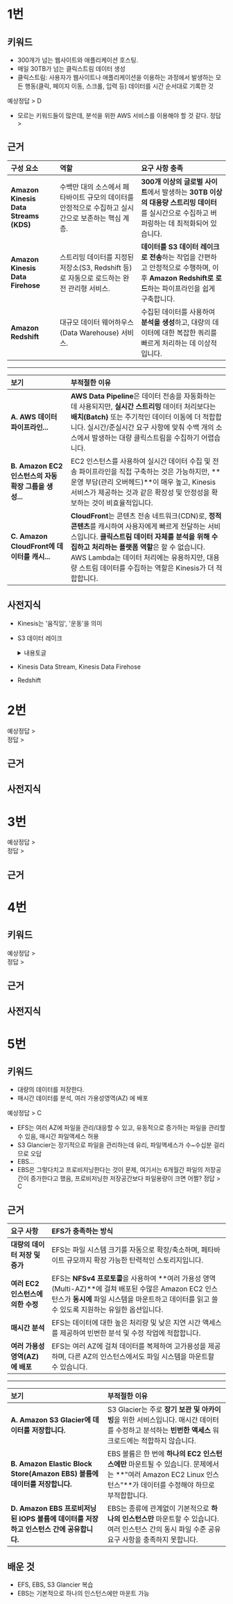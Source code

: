 

# 1번
## 키워드
- 300개가 넘는 웹사이트와 애플리케이션 호스팅.
- 매일 30TB가 넘는 클릭스트림 데이터 생성
- 클릭스트림: 사용자가 웹사이트나 애플리케이션을 이용하는 과정에서 발생하는 모든 행동(클릭, 페이지 이동, 스크롤, 입력 등) 데이터를 시간 순서대로 기록한 것

예상정답 > D<br/>
- 모르는 키워드들이 많은데, 분석을 위한 AWS 서비스를 이용해야 할 것 같다.
정답 >

## 근거
| 구성 요소 | 역할 | 요구 사항 충족 |
| :--- | :--- | :--- |
| **Amazon Kinesis Data Streams (KDS)** | 수백만 대의 소스에서 페타바이트 규모의 데이터를 안정적으로 수집하고 실시간으로 보존하는 핵심 계층. | **300개 이상의 글로벌 사이트**에서 발생하는 **30TB 이상의 대용량 스트리밍 데이터**를 실시간으로 수집하고 버퍼링하는 데 최적화되어 있습니다. |
| **Amazon Kinesis Data Firehose** | 스트리밍 데이터를 지정된 저장소(S3, Redshift 등)로 자동으로 로드하는 완전 관리형 서비스. | **데이터를 S3 데이터 레이크로 전송**하는 작업을 간편하고 안정적으로 수행하며, 이후 **Amazon Redshift로 로드**하는 파이프라인을 쉽게 구축합니다. |
| **Amazon Redshift** | 대규모 데이터 웨어하우스(Data Warehouse) 서비스. | 수집된 데이터를 사용하여 **분석을 생성**하고, 대량의 데이터에 대한 복잡한 쿼리를 빠르게 처리하는 데 이상적입니다. |

---

| 보기 | 부적절한 이유 |
| :--- | :--- |
| **A. AWS 데이터 파이프라인...** | **AWS Data Pipeline**은 데이터 전송을 자동화하는 데 사용되지만, **실시간 스트리밍** 데이터 처리보다는 **배치(Batch)** 또는 주기적인 데이터 이동에 더 적합합니다. 실시간/준실시간 요구 사항에 맞춰 수백 개의 소스에서 발생하는 대량 클릭스트림을 수집하기 어렵습니다. |
| **B. Amazon EC2 인스턴스의 자동 확장 그룹을 생성...** | EC2 인스턴스를 사용하여 실시간 데이터 수집 및 전송 파이프라인을 직접 구축하는 것은 가능하지만, **운영 부담(관리 오버헤드)**이 매우 높고, Kinesis 서비스가 제공하는 것과 같은 확장성 및 안정성을 확보하는 것이 비효율적입니다. |
| **C. Amazon CloudFront에 데이터를 캐시...** | **CloudFront**는 콘텐츠 전송 네트워크(CDN)로, **정적 콘텐츠**를 캐시하여 사용자에게 빠르게 전달하는 서비스입니다. **클릭스트림 데이터 자체를 분석을 위해 수집하고 처리하는 플랫폼 역할**은 할 수 없습니다. AWS Lambda는 데이터 처리에는 유용하지만, 대용량 스트림 데이터를 수집하는 역할은 Kinesis가 더 적합합니다. |


## 사전지식
- Kinesis는 '움직임', '운동'을 의미
- S3 데이터 레이크
  <details>
    <summary>내용토글</summary>

    S3 데이터 레이크는 무제한의 저렴한 스토리지와 데이터 처리의 유연성을 결합한 클라우드 아키텍처의 기반입니다.

    1. 무제한의 확장성과 비용 효율성 💰
    무제한 확장성 (Massive Scalability): 사실상 저장할 수 있는 데이터의 양에 제한이 없습니다. 페타바이트(PB) 이상의 데이터도 쉽게 수용하며, 자동으로 스토리지 크기를 확장합니다.

    저렴한 비용 (Low Cost): 객체 스토리지를 기반으로 하므로, 블록 스토리지나 데이터베이스보다 훨씬 저렴한 비용으로 대규모 데이터를 저장할 수 있습니다.

    컴퓨팅-스토리지 분리 (Decoupled Architecture): 데이터 저장(S3)과 데이터 분석(Athena, EMR 등)을 위한 컴퓨팅 리소스가 분리되어 있어, 스토리지 용량이 증가해도 분석 비용에 영향을 주지 않아 비용 효율성이 높습니다.

    2. 데이터 형식의 유연성 ✨
    원시 데이터 저장 (Raw Data Storage): 데이터를 정제하거나 구조화하지 않고, 원본 형태(Raw Data) 그대로 저장합니다.

    모든 데이터 유형 지원: 정형 (CSV, Parquet), 반정형 (JSON, XML, 로그), 비정형 (이미지, 비디오) 데이터를 모두 단일 저장소에 통합합니다.

    읽기 시 스키마 정의 (Schema-on-Read): 데이터를 저장할 때 스키마를 미리 정의할 필요 없이, 분석을 수행하는 시점에 필요한 스키마를 적용합니다. 이 유연성은 탐색적 분석이나 **머신러닝(ML)**에 매우 유리합니다.

    3. 강력한 안정성 및 보안 🛡️
    최고 수준의 내구성 (Durability): 99.999999999% (11-9s)의 내구성을 제공하여 데이터 손실 위험을 거의 없앱니다.

    고가용성 (High Availability): 여러 가용성 영역(AZ)에 데이터를 중복 저장하여 높은 가용성을 보장합니다.

    중앙 집중식 거버넌스: AWS Lake Formation과 같은 서비스를 사용하여 S3 내의 데이터에 대한 접근 권한, 보안 정책, 감사를 중앙에서 세밀하게 관리할 수 있습니다.

    4. 분석 생태계의 허브 역할 🔗
    다양한 도구 통합: AWS의 모든 주요 분석 서비스(Amazon Athena, Amazon Redshift Spectrum, AWS Glue, Amazon EMR, Amazon SageMaker)가 S3에 직접 연결되어 데이터를 복사할 필요 없이 쿼리 및 분석을 수행할 수 있습니다.

    데이터 파이프라인의 핵심: 실시간 스트리밍 데이터(Kinesis), 배치 데이터(AWS DataSync), 데이터베이스 복제 데이터 등 모든 데이터 파이프라인의 최종 목적지이자 중앙 허브 역할을 수행합니다.


  </details>

  

- Kinesis Data Stream, Kinesis Data Firehose
- Redshift





# 2번
예상정답 > <br/>
정답 > 

## 근거

## 사전지식




# 3번
예상정답 > <br/>
정답 > 

## 근거




# 4번
## 키워드

예상정답 >  <br/>
정답 > 

## 근거

## 사전지식




# 5번
## 키워드
- 대량의 데이터를 저장한다.
- 매시간 데이터를 분석, 여러 가용성영역(AZ) 에 배포

예상정답 > C <br/>
- EFS는 여러 AZ에 파일을 관리/대응할 수 있고, 유동적으로 증가하는 파일을 관리할 수 있음, 매시간 파일액세스 허용
- S3 Glancier는 장기적으로 파일을 관리하는데 유리, 파일액세스가 수~수십분 걸리므로 오답
- EBS...
- EBS은 그렇다치고 프로비저닝한다는 것이 문제, 여기서는 6개월간 파일의 저장공간이 증가한다고 했음, 프로비저닝한 저장공간보다 파일용량이 크면 어쩔?
정답 > C

## 근거
| 요구 사항 | EFS가 충족하는 방식 |
| :--- | :--- |
| **대량의 데이터 저장 및 증가** | EFS는 파일 시스템 크기를 자동으로 확장/축소하며, 페타바이트 규모까지 확장 가능한 탄력적인 스토리지입니다. |
| **여러 EC2 인스턴스에 의한 수정** | EFS는 **NFSv4 프로토콜**을 사용하여 **여러 가용성 영역(Multi-AZ)**에 걸쳐 배포된 수많은 Amazon EC2 인스턴스가 **동시에** 파일 시스템을 마운트하고 데이터를 읽고 쓸 수 있도록 지원하는 유일한 옵션입니다. |
| **매시간 분석** | EFS는 데이터에 대한 높은 처리량 및 낮은 지연 시간 액세스를 제공하여 빈번한 분석 및 수정 작업에 적합합니다. |
| **여러 가용성 영역(AZ)에 배포** | EFS는 여러 AZ에 걸쳐 데이터를 복제하여 고가용성을 제공하며, 다른 AZ의 인스턴스에서도 파일 시스템을 마운트할 수 있습니다. |

---

| 보기 | 부적절한 이유 |
| :--- | :--- |
| **A. Amazon S3 Glacier에 데이터를 저장합니다.** | S3 Glacier는 주로 **장기 보관 및 아카이빙**을 위한 서비스입니다. 매시간 데이터를 수정하고 분석하는 **빈번한 액세스** 워크로드에는 적합하지 않습니다. |
| **B. Amazon Elastic Block Store(Amazon EBS) 볼륨에 데이터를 저장합니다.** | EBS 볼륨은 한 번에 **하나의 EC2 인스턴스에만** 마운트될 수 있습니다. 문제에서는 **"여러 Amazon EC2 Linux 인스턴스"**가 데이터를 수정해야 하므로 부적합합니다. |
| **D. Amazon EBS 프로비저닝된 IOPS 볼륨에 데이터를 저장하고 인스턴스 간에 공유합니다.** | EBS는 종류에 관계없이 기본적으로 **하나의 인스턴스만** 마운트할 수 있습니다. 여러 인스턴스 간의 동시 파일 수준 공유 요구 사항을 충족하지 못합니다. |


## 배운 것
- EFS, EBS, S3 Glancier 복습
- EBS는 기본적으로 하나의 인스턴스에만 마운트 가능